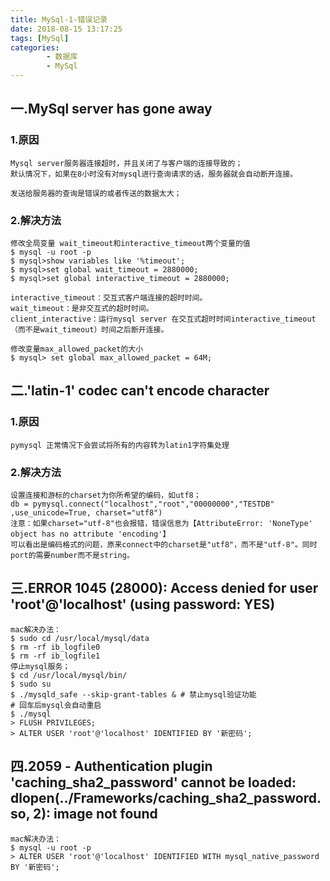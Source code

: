 ```yaml
---
title: MySql-1-错误记录
date: 2018-08-15 13:17:25
tags: [MySql]
categories:
		- 数据库
		- MySql
---
```

## 一.MySql server has gone away

### 1.原因

	Mysql server服务器连接超时，并且关闭了与客户端的连接导致的；
	默认情况下，如果在8小时没有对mysql进行查询请求的话，服务器就会自动断开连接。
	
	发送给服务器的查询是错误的或者传送的数据太大；

### 2.解决方法
	修改全局变量 wait_timeout和interactive_timeout两个变量的值
	$ mysql -u root -p
	$ mysql>show variables like '%timeout';
	$ mysql>set global wait_timeout = 2880000;
	$ mysql>set global interactive_timeout = 2880000;
	
	interactive_timeout：交互式客户端连接的超时时间。
	wait_timeout：是非交互式的超时时间。
	client_interactive：运行mysql server 在交互式超时时间interactive_timeout（而不是wait_timeout）时间之后断开连接。
	
	修改变量max_allowed_packet的大小
	$ mysql> set global max_allowed_packet = 64M;
## 二.'latin-1' codec can't encode character
### 1.原因
	pymysql 正常情况下会尝试将所有的内容转为latin1字符集处理
### 2.解决方法
	设置连接和游标的charset为你所希望的编码，如utf8；
	db = pymysql.connect("localhost","root","00000000","TESTDB" ,use_unicode=True, charset="utf8")
	注意：如果charset="utf-8"也会报错，错误信息为【AttributeError: 'NoneType' object has no attribute 'encoding'】
	可以看出是编码格式的问题，原来connect中的charset是"utf8"，而不是"utf-8"。同时port的需要number而不是string。

## 三.ERROR 1045 (28000): Access denied for user 'root'@'localhost' (using password: YES)
	mac解决办法：
	$ sudo cd /usr/local/mysql/data
	$ rm -rf ib_logfile0
	$ rm -rf ib_logfile1
	停止mysql服务；
	$ cd /usr/local/mysql/bin/
	$ sudo su
	$ ./mysqld_safe --skip-grant-tables & # 禁止mysql验证功能
	# 回车后mysql会自动重启
	$ ./mysql
	> FLUSH PRIVILEGES; 
	> ALTER USER 'root'@'localhost' IDENTIFIED BY '新密码'; 
## 四.2059 - Authentication plugin 'caching_sha2_password' cannot be loaded: dlopen(../Frameworks/caching_sha2_password.so, 2): image not found
	
	mac解决办法：
	$ mysql -u root -p
	> ALTER USER 'root'@'localhost' IDENTIFIED WITH mysql_native_password BY '新密码';
	
